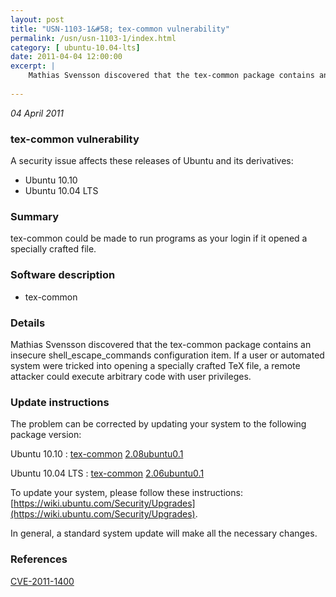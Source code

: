 ```yaml
---
layout: post
title: "USN-1103-1&#58; tex-common vulnerability"
permalink: /usn/usn-1103-1/index.html
category: [ ubuntu-10.04-lts]
date: 2011-04-04 12:00:00
excerpt: |
    Mathias Svensson discovered that the tex-common package contains an insecure shell_escape_commands configuration item. If a user or automated system were tricked into opening a specially crafted TeX file, a remote attacker could execute arbitrary code with user privileges. 
    
--- 
```

 
 

*04 April 2011*

### tex-common vulnerability

A security issue affects these releases of Ubuntu and its derivatives:

* Ubuntu 10.10
* Ubuntu 10.04 LTS

### Summary

tex-common could be made to run programs as your login if it opened a specially crafted file.

### Software description

* tex-common 

### Details

Mathias Svensson discovered that the tex-common package contains an insecure shell_escape_commands configuration item. If a user or automated system were tricked into opening a specially crafted TeX file, a remote attacker could execute arbitrary code with user privileges. 

### Update instructions

The problem can be corrected by updating your system to the following package version:

Ubuntu 10.10
 : [tex-common](https://launchpad.net/ubuntu/+source/tex-common) <span> [2.08ubuntu0.1](https://launchpad.net/ubuntu/+source/tex-common/2.08ubuntu0.1) </span> 

Ubuntu 10.04 LTS
 : [tex-common](https://launchpad.net/ubuntu/+source/tex-common) <span> [2.06ubuntu0.1](https://launchpad.net/ubuntu/+source/tex-common/2.06ubuntu0.1) </span> 

To update your system, please follow these instructions: [https://wiki.ubuntu.com/Security/Upgrades](https://wiki.ubuntu.com/Security/Upgrades).

In general, a standard system update will make all the necessary changes. 

### References

 
 [CVE-2011-1400](http://people.ubuntu.com/~ubuntu-security/cve/CVE-2011-1400)
 

